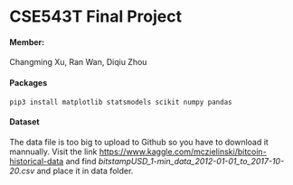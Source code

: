 # CSE543T Final Project

#### Member:
Changming Xu, Ran Wan, Diqiu Zhou

#### Packages
```
pip3 install matplotlib statsmodels scikit numpy pandas
```

#### Dataset
The data file is too big to upload to Github so you have to download it mannually.  Visit the link https://www.kaggle.com/mczielinski/bitcoin-historical-data and find *bitstampUSD_1-min_data_2012-01-01_to_2017-10-20.csv* and place it in data folder.

